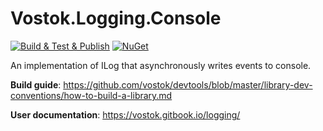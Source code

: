 # Vostok.Logging.Console

[![Build & Test & Publish](https://github.com/vostok/logging.console/actions/workflows/ci.yml/badge.svg)](https://github.com/vostok/logging.console/actions/workflows/ci.yml)
[![NuGet](https://img.shields.io/nuget/v/Vostok.Logging.Console.svg)](https://www.nuget.org/packages/Vostok.Logging.Console/)

An implementation of ILog that asynchronously writes events to console.

**Build guide**: https://github.com/vostok/devtools/blob/master/library-dev-conventions/how-to-build-a-library.md

**User documentation**: https://vostok.gitbook.io/logging/
